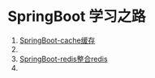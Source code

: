 #  SpringBoot 学习之路

<ol>
  <li><a href="https://cgl-dong.github.io/SpringBoot/SpringBoot-cache.html">SpringBoot-cache缓存</a><li>
  <li><a href="https://cgl-dong.github.io/SpringBoot/SpringBoot-redis.html">SpringBoot-redis整合redis</a><li>
</ol>
